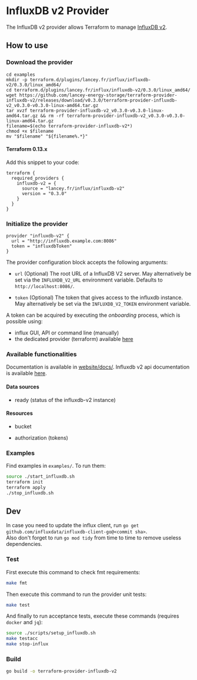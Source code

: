 # InfluxDB v2 Provider

The InfluxDB v2 provider allows Terraform to manage
[InfluxDB v2](https://www.influxdata.com/products/influxdb-overview/).

## How to use

### Download the provider

    cd examples
    mkdir -p terraform.d/plugins/lancey.fr/influx/influxdb-v2/0.3.0/linux_amd64/
    cd terraform.d/plugins/lancey.fr/influx/influxdb-v2/0.3.0/linux_amd64/
    wget https://github.com/lancey-energy-storage/terraform-provider-influxdb-v2/releases/download/v0.3.0/terraform-provider-influxdb-v2_v0.3.0-v0.3.0-linux-amd64.tar.gz
    tar xvzf terraform-provider-influxdb-v2_v0.3.0-v0.3.0-linux-amd64.tar.gz && rm -rf terraform-provider-influxdb-v2_v0.3.0-v0.3.0-linux-amd64.tar.gz
    filename=$(echo terraform-provider-influxdb-v2*)
    chmod +x $filename
    mv "$filename" "${filename%.*}"

#### Terraform 0.13.x

Add this snippet to your code:

```hcl
terraform {
  required_providers {
    influxdb-v2 = {
      source = "lancey.fr/influx/influxdb-v2"
      version = "0.3.0"
    }
  }
}
```

### Initialize the provider

```hcl
provider "influxdb-v2" {
  url = "http://influxdb.example.com:8086"
  token = "influxdbToken"
}
```

The provider configuration block accepts the following arguments:

* ``url`` (Optional) The root URL of a InfluxDB V2 server. May alternatively be set via the `INFLUXDB_V2_URL` environment variable. Defaults to `http://localhost:8086/`.

* ``token`` (Optional) The token that gives access to the influxdb instance. May alternatively be set via the `INFLUXDB_V2_TOKEN` environment variable.

A token can be acquired by executing the *onboarding* process, which is possible using:

* influx GUI, API or command line (manually)
* the dedicated provider (terraform) available [here](https://github.com/lancey-energy-storage/terraform-provider-influxdb-v2-onboarding)

### Available functionalities

Documentation is available in [website/docs/](website/docs/).
Influxdb v2 api documentation is available [here](https://v2.docs.influxdata.com/v2.0/api/).

#### Data sources

* ready (status of the influxdb-v2 instance)

#### Resources

* bucket

* authorization (tokens)

### Examples

Find examples in `examples/`. To run them:

```bash
source ./start_influxdb.sh
terraform init
terraform apply
./stop_influxdb.sh
```

## Dev

In case you need to update the influx client, run `go get github.com/influxdata/influxdb-client-go@<commit sha>`.  
Also don't forget to run `go mod tidy` from time to time to remove useless dependencies.

### Test

First execute this command to check fmt requirements:
 
```bash
make fmt
```

Then execute this command to run the provider unit tests:

```bash
make test
```

And finally to run acceptance tests, execute these commands (requires `docker` and `jq`): 

```bash
source ./scripts/setup_influxdb.sh
make testacc
make stop-influx
```

### Build

```bash
go build -o terraform-provider-influxdb-v2
```
